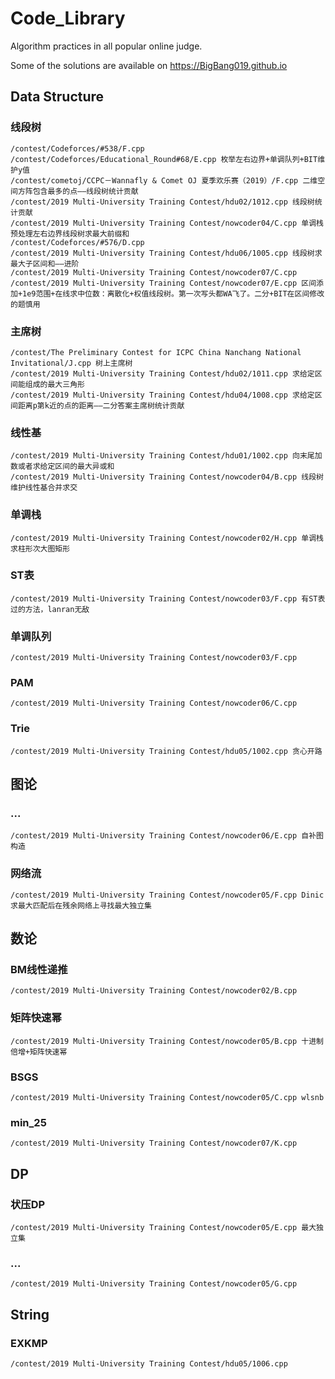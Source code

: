 # Code_Library
    
  Algorithm practices in all popular online judge.  
    
  Some of the solutions are available on https://BigBang019.github.io
## Data Structure

### 线段树
    /contest/Codeforces/#538/F.cpp 
    /contest/Codeforces/Educational_Round#68/E.cpp 枚举左右边界+单调队列+BIT维护y值
    /contest/cometoj/CCPC－Wannafly & Comet OJ 夏季欢乐赛（2019）/F.cpp 二维空间方阵包含最多的点——线段树统计贡献
    /contest/2019 Multi-University Training Contest/hdu02/1012.cpp 线段树统计贡献
    /contest/2019 Multi-University Training Contest/nowcoder04/C.cpp 单调栈预处理左右边界线段树求最大前缀和
    /contest/Codeforces/#576/D.cpp
    /contest/2019 Multi-University Training Contest/hdu06/1005.cpp 线段树求最大子区间和——进阶
    /contest/2019 Multi-University Training Contest/nowcoder07/C.cpp
    /contest/2019 Multi-University Training Contest/nowcoder07/E.cpp 区间添加+1e9范围+在线求中位数：离散化+权值线段树。第一次写头都WA飞了。二分+BIT在区间修改的题慎用
    
### 主席树
    /contest/The Preliminary Contest for ICPC China Nanchang National Invitational/J.cpp 树上主席树
    /contest/2019 Multi-University Training Contest/hdu02/1011.cpp 求给定区间能组成的最大三角形
    /contest/2019 Multi-University Training Contest/hdu04/1008.cpp 求给定区间距离p第k近的点的距离——二分答案主席树统计贡献
### 线性基
    /contest/2019 Multi-University Training Contest/hdu01/1002.cpp 向末尾加数或者求给定区间的最大异或和
    /contest/2019 Multi-University Training Contest/nowcoder04/B.cpp 线段树维护线性基合并求交
    
### 单调栈
    /contest/2019 Multi-University Training Contest/nowcoder02/H.cpp 单调栈求柱形次大图矩形
    
### ST表
    /contest/2019 Multi-University Training Contest/nowcoder03/F.cpp 有ST表过的方法，lanran无敌
### 单调队列
    /contest/2019 Multi-University Training Contest/nowcoder03/F.cpp
    
### PAM
    /contest/2019 Multi-University Training Contest/nowcoder06/C.cpp
    
### Trie
    /contest/2019 Multi-University Training Contest/hdu05/1002.cpp 贪心开路
    
## 图论

### ...
    /contest/2019 Multi-University Training Contest/nowcoder06/E.cpp 自补图构造
    
### 网络流
    /contest/2019 Multi-University Training Contest/nowcoder05/F.cpp Dinic求最大匹配后在残余网络上寻找最大独立集
    
    
## 数论

### BM线性递推
    /contest/2019 Multi-University Training Contest/nowcoder02/B.cpp
    
### 矩阵快速幂
    /contest/2019 Multi-University Training Contest/nowcoder05/B.cpp 十进制倍增+矩阵快速幂

### BSGS
    /contest/2019 Multi-University Training Contest/nowcoder05/C.cpp wlsnb
    
### min_25
    /contest/2019 Multi-University Training Contest/nowcoder07/K.cpp
    
## DP

### 状压DP
    /contest/2019 Multi-University Training Contest/nowcoder05/E.cpp 最大独立集

### ...
    /contest/2019 Multi-University Training Contest/nowcoder05/G.cpp
    
## String

### EXKMP
    /contest/2019 Multi-University Training Contest/hdu05/1006.cpp
